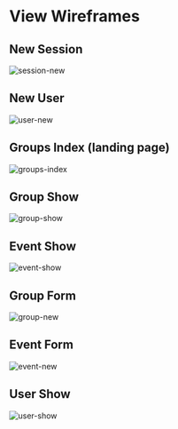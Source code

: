 # View Wireframes

## New Session
![session-new]

## New User
![user-new]

## Groups Index (landing page)
![groups-index]

## Group Show
![group-show]

## Event Show
![event-show]

## Group Form
![group-new]

## Event Form
![event-new]

## User Show
![user-show]

[session-new]: ./wireframes/session_new.png
[groups-index]: ./wireframes/groups_index.png
[group-show]: ./wireframes/group_show.png
[event-show]: ./wireframes/event_show.png
[group-new]: ./wireframes/group_new.png
[event-new]: ./wireframes/event_new.png
[user-new]: ./wireframes/user_new.png
[user-show]: ./wireframes/member_show.png
